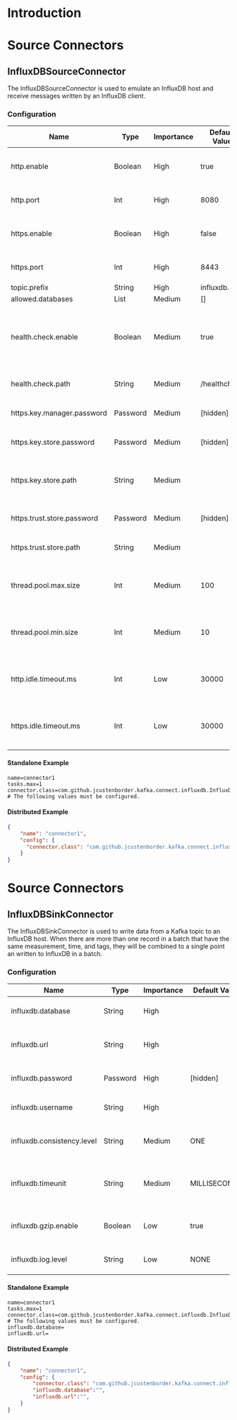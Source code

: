 # Introduction

# Source Connectors

## InfluxDBSourceConnector

The InfluxDBSourceConnector is used to emulate an InfluxDB host and receive messages written by an InfluxDB client.

### Configuration

| Name                       | Type     | Importance | Default Value | Validator                        | Documentation                                                                    |
| -------------------------- | -------- | ---------- | ------------- | -------------------------------- | ---------------------------------------------------------------------------------|
| http.enable                | Boolean  | High       | true          |                                  | Flag to determine if http should be enabled.                                     |
| http.port                  | Int      | High       | 8080          | ValidPort{start=1000, end=65535} | Port the http listener should be started on.                                     |
| https.enable               | Boolean  | High       | false         |                                  | Flag to determine if https should be enabled.                                    |
| https.port                 | Int      | High       | 8443          | ValidPort{start=1000, end=65535} | Port the https listener should be started on.                                    |
| topic.prefix               | String   | High       | influxdb.     |                                  |                                                                                  |
| allowed.databases          | List     | Medium     | []            |                                  |                                                                                  |
| health.check.enable        | Boolean  | Medium     | true          |                                  | Flag to determine if a health check url for a load balancer should be configured.|
| health.check.path          | String   | Medium     | /healthcheck  |                                  | Path that will respond with a health check.                                      |
| https.key.manager.password | Password | Medium     | [hidden]      |                                  | The key manager password.                                                        |
| https.key.store.password   | Password | Medium     | [hidden]      |                                  | The password for the ssl keystore.                                               |
| https.key.store.path       | String   | Medium     |               |                                  | Path on the local filesystem that contains the ssl keystore.                     |
| https.trust.store.password | Password | Medium     | [hidden]      |                                  | The password for the ssl trust store.                                            |
| https.trust.store.path     | String   | Medium     |               |                                  | The key manager password.                                                        |
| thread.pool.max.size       | Int      | Medium     | 100           | [10,...,1000]                    | The maximum number of threads for the thread pool to allocate.                   |
| thread.pool.min.size       | Int      | Medium     | 10            | [10,...,1000]                    | The minimum number of threads for the thread pool to allocate.                   |
| http.idle.timeout.ms       | Int      | Low        | 30000         | [5000,...,300000]                | The number of milliseconds idle before a connection has timed out.               |
| https.idle.timeout.ms      | Int      | Low        | 30000         | [5000,...,300000]                | The number of milliseconds idle before a connection has timed out.               |


#### Standalone Example

```properties
name=connector1
tasks.max=1
connector.class=com.github.jcustenborder.kafka.connect.influxdb.InfluxDBSourceConnector
# The following values must be configured.
```

#### Distributed Example

```json
{
    "name": "connector1",
    "config": {
      "connector.class": "com.github.jcustenborder.kafka.connect.influxdb.InfluxDBSourceConnector",
    }
}
```


# Source Connectors

## InfluxDBSinkConnector

The InfluxDBSinkConnector is used to write data from a Kafka topic to an InfluxDB host. When there are more than one record in a batch that have the same measurement, time, and tags, they will be combined to a single point an written to InfluxDB in a batch.

### Configuration

| Name                       | Type     | Importance | Default Value | Validator                                                                                                  | Documentation                                              |
| -------------------------- | -------- | ---------- | ------------- | ---------------------------------------------------------------------------------------------------------- | -----------------------------------------------------------|
| influxdb.database          | String   | High       |               |                                                                                                            | The influxdb database to write to.                         |
| influxdb.url               | String   | High       |               |                                                                                                            | The url of the InfluxDB instance to write to.              |
| influxdb.password          | Password | High       | [hidden]      |                                                                                                            | The password to connect to InfluxDB with.                  |
| influxdb.username          | String   | High       |               |                                                                                                            | The username to connect to InfluxDB with.                  |
| influxdb.consistency.level | String   | Medium     | ONE           | ValidEnum{enum=ConsistencyLevel, allowed=[ALL, ANY, ONE, QUORUM]}                                          | The default consistency level for writing data to InfluxDB.|
| influxdb.timeunit          | String   | Medium     | MILLISECONDS  | ValidEnum{enum=TimeUnit, allowed=[NANOSECONDS, MICROSECONDS, MILLISECONDS, SECONDS, MINUTES, HOURS, DAYS]} | The default timeunit for writing data to InfluxDB.         |
| influxdb.gzip.enable       | Boolean  | Low        | true          |                                                                                                            | Flag to determine if gzip should be enabled.               |
| influxdb.log.level         | String   | Low        | NONE          | ValidEnum{enum=LogLevel, allowed=[NONE, BASIC, HEADERS, FULL]}                                             | influxdb.log.level                                         |


#### Standalone Example

```properties
name=connector1
tasks.max=1
connector.class=com.github.jcustenborder.kafka.connect.influxdb.InfluxDBSinkConnector
# The following values must be configured.
influxdb.database=
influxdb.url=
```

#### Distributed Example

```json
{
    "name": "connector1",
    "config": {
        "connector.class": "com.github.jcustenborder.kafka.connect.influxdb.InfluxDBSinkConnector",
        "influxdb.database":"",
        "influxdb.url":"",
    }
}
```


